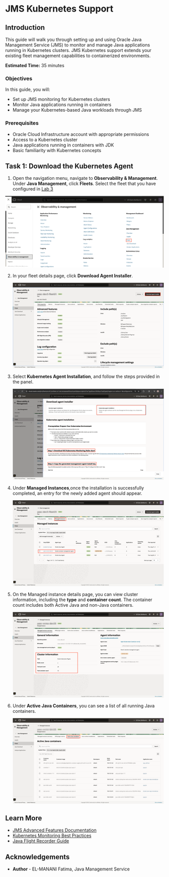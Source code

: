 # JMS Kubernetes Support 

## Introduction

This guide will walk you through setting up and using Oracle Java Management Service (JMS) to monitor and manage Java applications running in Kubernetes clusters. JMS Kubernetes support extends your existing fleet management capabilities to containerized environments.

**Estimated Time:** 35 minutes

### Objectives

In this guide, you will:

* Set up JMS monitoring for Kubernetes clusters
* Monitor Java applications running in containers
* Manage your Kubernetes-based Java workloads through JMS

### Prerequisites

* Oracle Cloud Infrastructure account with appropriate permissions
* Access to a Kubernetes cluster 
* Java applications running in containers with JDK 
* Basic familiarity with Kubernetes concepts

## Task 1: Download the Kubernetes Agent

1. Open the navigation menu, navigate to **Observability & Management**. Under **Java Management**, click **Fleets**. Select the fleet that you have configured in [Lab 3](?lab=setup-a-fleet)

  ![Console navigation to Java Management Service](images/console-navigation-jms.png)

2. In your fleet details page, click **Download Agent Installer**.

   ![Download Agent Installer](images/download-agent-installer.png)

3. Select **Kubernetes Agent Installation**, and follow the steps provided in the panel.

   ![Kubernetes Agent Installation](images/kubernetes-agent-installation.png)

4. Under **Managed Instances**,once the installation is successfully completed, an entry for the newly added agent should appear.

   ![Kubernetes Agent Installation Verification](images/kubernetes-agent-installation-verification.png)

5. On the Managed instance details page, you can view cluster information, including the **type** and **container count**. The container count includes both Active Java and non-Java containers.

   ![Cluster Information](images/cluster-information.png)

6. Under **Active Java Containers**, you can see a list of all running Java containers.

   ![Active Java Container List](images/active-java-container-list.png)

## Learn More

* [JMS Advanced Features Documentation](https://docs.oracle.com/en-us/iaas/jms/doc/advanced-features.html)
* [Kubernetes Monitoring Best Practices](https://docs.oracle.com/en-us/iaas/Content/ContEng/home.htm)
* [Java Flight Recorder Guide](https://docs.oracle.com/javacomponents/jmc-5-4/jfr-runtime-guide/)

## Acknowledgements

* **Author** - EL-MANANI Fatima, Java Management Service 